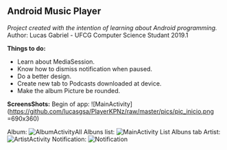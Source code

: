 ﻿## **Android Music Player**

*Project created with the intention of learning about Android programming.*
Author: Lucas Gabriel - UFCG Computer Science Studant 2019.1

**Things to do:**
 - Learn about MediaSession.
 - Know how to dismiss notification when paused.
 - Do a better design.
 - Create new tab to Podcasts downloaded at device.
 - Make the album Picture be rounded. 

**ScreensShots:**
Begin of app:
![MainActivity](https://github.com/lucasgsa/PlayerKPNz/raw/master/pics/pic_inicio.png =690x360)

Album:
![AlbumActivity](https://github.com/lucasgsa/PlayerKPNz/raw/master/pics/pic_album.png)All Albuns list:
![MainActivity List Albuns tab](https://github.com/lucasgsa/PlayerKPNz/raw/master/pics/pic_listAlbum.png)
Artist:
![ArtistActivity](https://github.com/lucasgsa/PlayerKPNz/raw/master/pics/pic_artista.png)
Notification:
![Notification](https://github.com/lucasgsa/PlayerKPNz/raw/master/pics/pic_notification.png)
